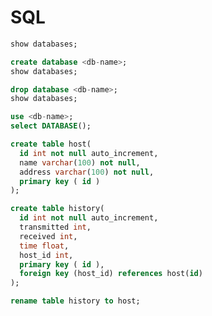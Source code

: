 # SQL

```sql
show databases;
```

```sql
create database <db-name>;
show databases;
```

```sql
drop database <db-name>;
show databases;
```

```sql
use <db-name>;
select DATABASE();
```

```sql
create table host(
  id int not null auto_increment,
  name varchar(100) not null,
  address varchar(100) not null,
  primary key ( id )
);
```

```sql
create table history(
  id int not null auto_increment,
  transmitted int,
  received int,
  time float,
  host_id int,
  primary key ( id ),
  foreign key (host_id) references host(id)
);
```

```sql
rename table history to host;
```

```sql
```

```sql
```

```sql
```

```sql
```